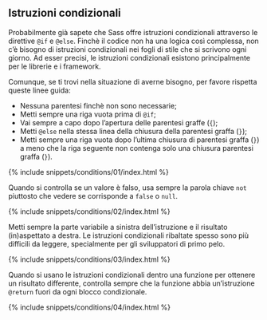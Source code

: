 
## Istruzioni condizionali

Probabilmente già sapete che Sass offre istruzioni condizionali attraverso le direttive `@if` e `@else`. Finchè il codice non ha una logica così complessa, non c’è bisogno di istruzioni condizionali nei fogli di stile che si scrivono ogni giorno. Ad esser precisi, le istruzioni condizionali esistono principalmente per le librerie e i framework.

Comunque, se ti trovi nella situazione di averne bisogno, per favore rispetta queste linee guida:

* Nessuna parentesi finchè non sono necessarie;
* Metti sempre una riga vuota prima di `@if`;
* Vai sempre a capo dopo l’apertura delle parentesi graffe (`{`);
* Metti `@else` nella stessa linea della chiusura della parentesi graffa (`}`);
* Metti sempre una riga vuota dopo l’ultima chiusura di parentesi graffa (`}`) a meno che la riga seguente non contenga solo una chiusura parentesi graffa  (`}`).

{% include snippets/conditions/01/index.html %}

Quando si controlla se un valore è falso, usa sempre la parola chiave `not` piuttosto che vedere se corrisponde a `false` o `null`.

{% include snippets/conditions/02/index.html %}

Metti sempre la parte variabile a sinistra dell’istruzione e il risultato (in)aspettato a destra. Le istruzioni condizionali ribaltate spesso sono più difficili da leggere, specialmente per gli sviluppatori di primo pelo.

{% include snippets/conditions/03/index.html %}

Quando si usano le istruzioni condizionali dentro una funzione per ottenere un risultato differente, controlla sempre che la funzione abbia un’istruzione `@return` fuori da ogni blocco condizionale.

{% include snippets/conditions/04/index.html %}
